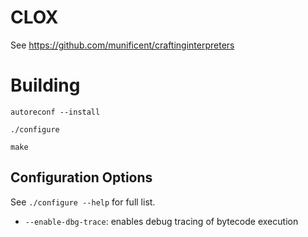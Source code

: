 # CLOX

See https://github.com/munificent/craftinginterpreters

# Building
```
autoreconf --install

./configure

make
```

## Configuration Options
See `./configure --help` for full list.

* `--enable-dbg-trace`: enables debug tracing of bytecode execution